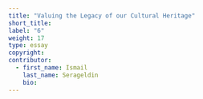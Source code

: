 ```yaml
---
title: "Valuing the Legacy of our Cultural Heritage"
short_title:
label: "6"
weight: 17
type: essay
copyright:
contributor:
  - first_name: Ismail
    last_name: Serageldin
    bio:
---
```

